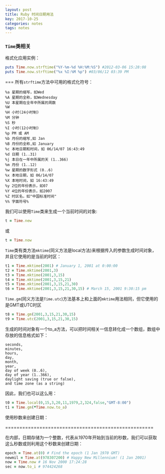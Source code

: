 ```yaml
---
layout: post
title: Ruby 时间日期用法
key: 2017-10-25
categories: notes
tags: notes
---
```

### `Time`类相关
格式化应用实例：

```ruby
puts Time.now.strftime("%Y-%m-%d %H:%M:%S") #2012-03-06 15:28:08
puts Time.now.strftime("%x %I:%M %p") #03/06/12 03:39 PM
```

<!--more-->

===
所有`strftime`方法中可用的格式化符号：


```
%a 星期的缩写，如Wed
%A 星期的全称，如Wednesday
%U 本星期在全年中所属的周数
%W
%H 小时(24小时制)
%M 分钟
%S 秒
%I 小时(12小时制)
%p PM 或 AM
%b 月份的缩写,如 Jan
%B 月份的全称,如 January
%c 本地日期和时间，如 06/14/07 16:43:49
%d 日期 (1..31)
%j 本日在一年中所属的天 (1..366)
%m 月份 (1..12)
%w 星期的数字形式 (0..6)
%x 本地日期，如 06/14/07
%X 本地时间，如 16:43:49
%y 2位的年份表示，如07
%Y 4位的年份表示，如2007
%Z 时区名，如"中国标准时间"
%% 字面符号%
```

我们可以使用`Time`类来生成一个当前时间的对象:
```ruby
t = Time.new
```

或

```ruby
t = Time.now
```
`Time`类有类方法`mktime`(同义方法是local方法)来根据传入的参数生成时间对象，并且它使用的是当前的时区：

```ruby
t1 = Time.mktime(2001) # January 1, 2001 at 0:00:00
t2 = Time.mktime(2001,3)
t3 = Time.mktime(2001,3,15)
t4 = Time.mktime(2001,3,15,21)
t5 = Time.mktime(2001,3,15,21,30)
t6 = Time.mktime(2001,3,15,21,30,15) # March 15, 2001 9:30:15 pm
```

`Time.gm`(同义方法是`Time.utc`)方法基本上和上面的`mktime`用法相同，但它使用的是GMT或UTC时区
```ruby
t8 = Time.gm(2001,3,15,21,30,15)
t9 = Time.utc(2001,3,15,21,30,15)
```

生成的时间对象有一个to_a方法，可以把时间相关一信息转化成一个数组，数组中存放的信息格式如下：

```
seconds,
minutes,
hours,
day,
month,
year,
day of week (0..6),
day of year (1..366),
daylight saving (true or false),
and time zone (as a string)
```

因此，我们也可以这么用：

```ruby
t0 = Time.local(0,15,3,20,11,1979,2,324,false,"GMT-8:00")
t1 = Time.gm(*Time.now.to_a)
```

使用秒数来创建日期：

====================================================

在内部，日期存储为一个整数，代表从1970年开始到当前的秒数，我们可以获取这么秒数或则利用这个秒数来创建日期：

```ruby
epoch = Time.at(0) # Find the epoch (1 Jan 1970 GMT)
newmil = Time.at(978307200) # Happy New Millennium! (1 Jan 2001)
now = Time.now # 16 Nov 2000 17:24:28
sec = now.to_i # 974424268
```